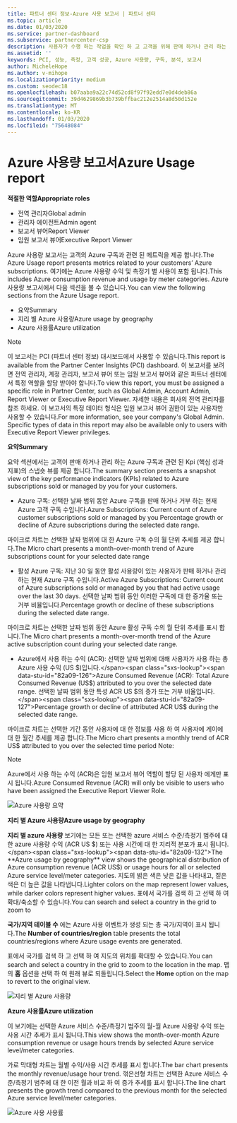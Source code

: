 ```yaml
---
title: 파트너 센터 정보-Azure 사용 보고서 | 파트너 센터
ms.topic: article
ms.date: 01/03/2020
ms.service: partner-dashboard
ms.subservice: partnercenter-csp
description: 사용자가 수행 하는 작업을 확인 하 고 고객을 위해 판매 하거나 관리 하는 Azure 구독 사용과 관련 하 여 개선할 수 있는 위치를 확인 하세요.
ms.assetid: ''
keywords: PCI, 성능, 측정, 고객 성공, Azure 사용량, 구독, 분석, 보고서
author: MicheleHope
ms.author: v-mihope
ms.localizationpriority: medium
ms.custom: seodec18
ms.openlocfilehash: b07aaba9a22c74d52cd8f97f92edd7e0d4deb86a
ms.sourcegitcommit: 39d4629869b3b739bffbac212e2514a8d50d152e
ms.translationtype: MT
ms.contentlocale: ko-KR
ms.lasthandoff: 01/03/2020
ms.locfileid: "75648084"
---
```

# <a name="azure-usage-report"></a><span data-ttu-id="82a09-104">Azure 사용량 보고서</span><span class="sxs-lookup"><span data-stu-id="82a09-104">Azure Usage report</span></span>

<span data-ttu-id="82a09-105">**적절한 역할**</span><span class="sxs-lookup"><span data-stu-id="82a09-105">**Appropriate roles**</span></span>
- <span data-ttu-id="82a09-106">전역 관리자</span><span class="sxs-lookup"><span data-stu-id="82a09-106">Global admin</span></span>
- <span data-ttu-id="82a09-107">관리자 에이전트</span><span class="sxs-lookup"><span data-stu-id="82a09-107">Admin agent</span></span>
- <span data-ttu-id="82a09-108">보고서 뷰어</span><span class="sxs-lookup"><span data-stu-id="82a09-108">Report Viewer</span></span>
- <span data-ttu-id="82a09-109">임원 보고서 뷰어</span><span class="sxs-lookup"><span data-stu-id="82a09-109">Executive Report Viewer</span></span>

<span data-ttu-id="82a09-110">Azure 사용량 보고서는 고객의 Azure 구독과 관련 된 메트릭을 제공 합니다.</span><span class="sxs-lookup"><span data-stu-id="82a09-110">The Azure Usage report presents metrics related to your customers’ Azure subscriptions.</span></span> <span data-ttu-id="82a09-111">여기에는 Azure 사용량 수익 및 측정기 별 사용이 포함 됩니다.</span><span class="sxs-lookup"><span data-stu-id="82a09-111">This includes Azure consumption revenue and usage by meter categories.</span></span> <span data-ttu-id="82a09-112">Azure 사용량 보고서에서 다음 섹션을 볼 수 있습니다.</span><span class="sxs-lookup"><span data-stu-id="82a09-112">You can view the following sections from the Azure Usage report.</span></span>

- <span data-ttu-id="82a09-113">요약</span><span class="sxs-lookup"><span data-stu-id="82a09-113">Summary</span></span>
- <span data-ttu-id="82a09-114">지리 별 Azure 사용량</span><span class="sxs-lookup"><span data-stu-id="82a09-114">Azure usage by geography</span></span>
- <span data-ttu-id="82a09-115">Azure 사용률</span><span class="sxs-lookup"><span data-stu-id="82a09-115">Azure utilization</span></span>

 > [!NOTE]
 > <span data-ttu-id="82a09-116">이 보고서는 PCI (파트너 센터 정보) 대시보드에서 사용할 수 있습니다.</span><span class="sxs-lookup"><span data-stu-id="82a09-116">This report is available from the Partner Center Insights (PCI) dashboard.</span></span> <span data-ttu-id="82a09-117">이 보고서를 보려면 전역 관리자, 계정 관리자, 보고서 뷰어 또는 임원 보고서 뷰어와 같은 파트너 센터에서 특정 역할을 할당 받아야 합니다.</span><span class="sxs-lookup"><span data-stu-id="82a09-117">To view this report, you must be assigned a specific role in Partner Center, such as Global Admin, Account Admin, Report Viewer or Executive Report Viewer.</span></span> <span data-ttu-id="82a09-118">자세한 내용은 회사의 전역 관리자를 참조 하세요. 이 보고서의 특정 데이터 형식은 임원 보고서 뷰어 권한이 있는 사용자만 사용할 수 있습니다.</span><span class="sxs-lookup"><span data-stu-id="82a09-118">For more information, see your company's Global Admin. Specific types of data in this report may also be available only to users with Executive Report Viewer privileges.</span></span>

<span data-ttu-id="82a09-119">**요약**</span><span class="sxs-lookup"><span data-stu-id="82a09-119">**Summary**</span></span>

<span data-ttu-id="82a09-120">요약 섹션에서는 고객이 판매 하거나 관리 하는 Azure 구독과 관련 된 Kpi (핵심 성과 지표)의 스냅숏 뷰를 제공 합니다.</span><span class="sxs-lookup"><span data-stu-id="82a09-120">The summary section presents a snapshot view of the key performance indicators (KPIs) related to Azure subscriptions sold or managed by you for your customers.</span></span>  

- <span data-ttu-id="82a09-121">Azure 구독: 선택한 날짜 범위 동안 Azure 구독을 판매 하거나 거부 하는 현재 Azure 고객 구독 수입니다.</span><span class="sxs-lookup"><span data-stu-id="82a09-121">Azure Subscriptions: Current count of Azure customer subscriptions sold or managed by you Percentage growth or decline of Azure subscriptions during the selected date range.</span></span>

<span data-ttu-id="82a09-122">마이크로 차트는 선택한 날짜 범위에 대 한 Azure 구독 수의 월 단위 추세를 제공 합니다.</span><span class="sxs-lookup"><span data-stu-id="82a09-122">The Micro chart presents a month-over-month trend of Azure subscriptions count for your selected date range</span></span>
- <span data-ttu-id="82a09-123">활성 Azure 구독: 지난 30 일 동안 활성 사용량이 있는 사용자가 판매 하거나 관리 하는 현재 Azure 구독 수입니다.</span><span class="sxs-lookup"><span data-stu-id="82a09-123">Active Azure Subscriptions: Current count of Azure subscriptions sold or managed by you that had active usage over the last 30 days.</span></span>
<span data-ttu-id="82a09-124">선택한 날짜 범위 동안 이러한 구독에 대 한 증가율 또는 거부 비율입니다.</span><span class="sxs-lookup"><span data-stu-id="82a09-124">Percentage growth or decline of these subscriptions during the selected date range.</span></span>

<span data-ttu-id="82a09-125">마이크로 차트는 선택한 날짜 범위 동안 Azure 활성 구독 수의 월 단위 추세를 표시 합니다.</span><span class="sxs-lookup"><span data-stu-id="82a09-125">The Micro chart presents a month-over-month trend of the Azure active subscription count during your selected date range.</span></span>

- <span data-ttu-id="82a09-126">Azure에서 사용 하는 수익 (ACR): 선택한 날짜 범위에 대해 사용자가 사용 하는 총 Azure 사용 수익 (US $)입니다.</span><span class="sxs-lookup"><span data-stu-id="82a09-126">Azure Consumed Revenue (ACR): Total Azure Consumed Revenue (US$) attributed to you over the selected date range.</span></span>
<span data-ttu-id="82a09-127">선택한 날짜 범위 동안 특성 ACR US $의 증가 또는 거부 비율입니다.</span><span class="sxs-lookup"><span data-stu-id="82a09-127">Percentage growth or decline of attributed ACR US$ during the selected date range.</span></span> 

<span data-ttu-id="82a09-128">마이크로 차트는 선택한 기간 동안 사용자에 대 한 정보를 사용 하 여 사용자에 게이에 대 한 월간 추세를 제공 합니다.</span><span class="sxs-lookup"><span data-stu-id="82a09-128">The Micro chart presents a monthly trend of ACR US$ attributed to you over the selected time period Note:</span></span> 

> [!NOTE]
 > <span data-ttu-id="82a09-129">Azure에서 사용 하는 수익 (ACR)은 임원 보고서 뷰어 역할이 할당 된 사용자 에게만 표시 됩니다.</span><span class="sxs-lookup"><span data-stu-id="82a09-129">Azure Consumed Revenue (ACR) will only be visible to users who have been assigned the Executive Report Viewer Role.</span></span>

![Azure 사용량 요약](images/pci/pci_azure_usage_summary_1.png)

<span data-ttu-id="82a09-131">**지리 별 Azure 사용량**</span><span class="sxs-lookup"><span data-stu-id="82a09-131">**Azure usage by geography**</span></span>

<span data-ttu-id="82a09-132">**지리 별 azure 사용량** 보기에는 모든 또는 선택한 azure 서비스 수준/측정기 범주에 대 한 azure 사용량 수익 (ACR US $) 또는 사용 시간에 대 한 지리적 분포가 표시 됩니다.</span><span class="sxs-lookup"><span data-stu-id="82a09-132">The **Azure usage by geography** view shows the geographical distribution of Azure consumption revenue (ACR US$) or usage hours for all or selected Azure service level/meter categories.</span></span> <span data-ttu-id="82a09-133">지도의 밝은 색은 낮은 값을 나타내고, 짙은 색은 더 높은 값을 나타냅니다.</span><span class="sxs-lookup"><span data-stu-id="82a09-133">Lighter colors on the map represent lower values, while darker colors represent higher values.</span></span> <span data-ttu-id="82a09-134">표에서 국가를 검색 하 고 선택 하 여 확대/축소할 수 있습니다.</span><span class="sxs-lookup"><span data-stu-id="82a09-134">You can search and select a country in the grid to zoom to</span></span> 

<span data-ttu-id="82a09-135">**국가/지역 테이블 수** 에는 Azure 사용 이벤트가 생성 되는 총 국가/지역이 표시 됩니다.</span><span class="sxs-lookup"><span data-stu-id="82a09-135">The **Number of countries/region** table presents the total countries/regions where Azure usage events are generated.</span></span>

<span data-ttu-id="82a09-136">표에서 국가를 검색 하 고 선택 하 여 지도의 위치를 확대할 수 있습니다.</span><span class="sxs-lookup"><span data-stu-id="82a09-136">You can search and select a country in the grid to zoom to the location in the map.</span></span> <span data-ttu-id="82a09-137">맵의 **홈** 옵션을 선택 하 여 원래 뷰로 되돌립니다.</span><span class="sxs-lookup"><span data-stu-id="82a09-137">Select the **Home** option on the map to revert to the original view.</span></span>

![지리 별 Azure 사용량](images/pci/pci_azure_usage_by_geography_2.png)

<span data-ttu-id="82a09-139">**Azure 사용률**</span><span class="sxs-lookup"><span data-stu-id="82a09-139">**Azure utilization**</span></span>

<span data-ttu-id="82a09-140">이 보기에는 선택한 Azure 서비스 수준/측정기 범주의 월-월 Azure 사용량 수익 또는 사용 시간 추세가 표시 됩니다.</span><span class="sxs-lookup"><span data-stu-id="82a09-140">This view shows the month-over-month Azure consumption revenue or usage hours trends by selected Azure service level/meter categories.</span></span> 

<span data-ttu-id="82a09-141">가로 막대형 차트는 월별 수익/사용 시간 추세를 표시 합니다.</span><span class="sxs-lookup"><span data-stu-id="82a09-141">The bar chart presents the monthly revenue/usage hour trend.</span></span> <span data-ttu-id="82a09-142">꺾은선형 차트는 선택한 Azure 서비스 수준/측정기 범주에 대 한 이전 월과 비교 하 여 증가 추세를 표시 합니다.</span><span class="sxs-lookup"><span data-stu-id="82a09-142">The line chart presents the growth trend compared to the previous month for the selected Azure service level/meter categories.</span></span>

![Azure 사용 사용률](images/pci/pci_azure_usage_utilization_3.png)
